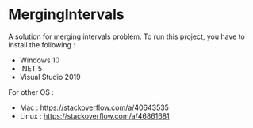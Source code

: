 # MergingIntervals
A solution for merging intervals problem.
To run this project, you have to install the following :
- Windows 10
- .NET 5
- Visual Studio 2019

For other OS :
- Mac : https://stackoverflow.com/a/40643535
- Linux : https://stackoverflow.com/a/46861681
